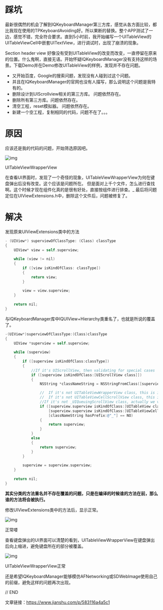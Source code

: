 # 踩坑

最新很偶然的机会了解到IQKeyboardManager第三方库，感觉从各方面比较，都比我现在使用的TPKeyboardAvoiding好。所以果断的替换。整个APP测试了一边，感觉不错，完全符合要求。直到5小时前，我开始编写一个UITableView的UITableViewCell中嵌套UITextView，进行调试时，出现了崩溃的现象。

Section header view 好像没有受到UITableView的改变而改变，一直停留在原来的位置。什么鬼啊，直接无语。开始怀疑IQKeyboardManager没有支持这样的场景。下载Demo并在Demo修改UITableView的样例，发现并不存在问题。

- 又开始百度，Google的搜索问题，发现没有人碰到过这个问题。
- 并且在IQKeyboardManager的官网也没有人描写，那么说明这个问题是我特有的。
- 删除设计到UIScrollview相关的第三方库。 问题依然存在。
- 删除所有第三方库。问题依然存在。
- 清空工程，reset模拟器。 问题依然存在。
- 新建一个空工程，复制相同的代码，问题不在了。。。

# 原因

应该还是我的代码的问题，开始筛选原因吧。



![img](https:////upload-images.jianshu.io/upload_images/1693553-4b58b2bea517797d.png?imageMogr2/auto-orient/strip|imageView2/2/w/1200/format/webp)

UITableViewWrapperView


 在查看UI界面时，发现了一个奇怪的现象，UITableViewWrapperView为何在键盘弹出后没有改变。这个应该是问题所在。
 但是面对上千个文件，怎么进行查找啊。这个时候才现在组件化真的是很有好处，直接按组件进行排查。_
 最后将问题定位在UIViewExtensions.h中，删除这个文件后，问题被修复了。



# 解决

发现原来UIViewExtensions类中的方法



```objectivec
- (UIView*) superviewOfClassType: (Class) classType
{
    UIView* view = self.superview;
    
    while (view != nil)
    {
        if ([view isKindOfClass: classType])
        {
            return view;
        }
        
        view = view.superview;
    }
    
    return nil;
}
```

与IQKeyboardManager库中IQUIView+Hierarchy类重名了，也就是所说的覆盖了。



```objectivec
-(UIView*)superviewOfClassType:(Class)classType
{
    UIView *superview = self.superview;
    
    while (superview)
    {
        if ([superview isKindOfClass:classType])
        {
            //If it's UIScrollView, then validating for special cases
            if ([superview isKindOfClass:[UIScrollView class]])
            {
                NSString *classNameString = NSStringFromClass([superview class]);

                //  If it's not UITableViewWrapperView class, this is internal class which is actually manage in UITableview. The speciality of this class is that it's superview is UITableView.
                //  If it's not UITableViewCellScrollView class, this is internal class which is actually manage in UITableviewCell. The speciality of this class is that it's superview is UITableViewCell.
                //If it's not _UIQueuingScrollView class, actually we validate for _ prefix which usually used by Apple internal classes
                if ([superview.superview isKindOfClass:[UITableView class]] == NO &&
                    [superview.superview isKindOfClass:[UITableViewCell class]] == NO &&
                    [classNameString hasPrefix:@"_"] == NO)
                {
                    return superview;
                }
            }
            else
            {
                return superview;
            }
        }
        
        superview = superview.superview;
    }
    
    return nil;
}
```

**其实分类的方法重名并不存在覆盖的问题，只是在编译的时候谁的方法在前，那么谁的方法将会被执行。**

修改UIViewExtensions类中的方法后，显示正常。



![img](https:////upload-images.jianshu.io/upload_images/1693553-01054911e3f44758.gif?imageMogr2/auto-orient/strip|imageView2/2/w/326/format/webp)

正常喽

查看键盘弹出的UI界面可以清楚的看到，UITableViewWrapperView在键盘弹出后向上缩进，避免键盘所在的部分被覆盖。

![img](https:////upload-images.jianshu.io/upload_images/1693553-e3ca5e22d446b2a2.png?imageMogr2/auto-orient/strip|imageView2/2/w/1200/format/webp)

UITableViewWrapperView正常

还是希望IQKeyboardManager能够模仿AFNetworking或SDWebImage使用自己的前缀，避免这样的问题再次出现。

// END



文章链接：https://www.jianshu.com/p/583116a4a5c1

